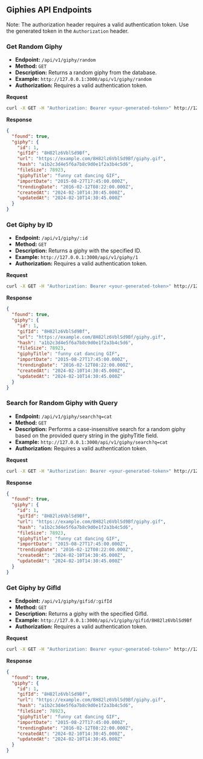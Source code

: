 ## Giphies API Endpoints

Note: The authorization header requires a valid authentication token. Use the generated token in the `Authorization` header.

### Get Random Giphy

- **Endpoint:** `/api/v1/giphy/random`
- **Method:** `GET`
- **Description:** Returns a random giphy from the database.
- **Example:** `http://127.0.0.1:3000/api/v1/giphy/random`
- **Authorization:** Requires a valid authentication token.

**Request**

```bash
curl -X GET -H "Authorization: Bearer <your-generated-token>" http://127.0.0.1:3000/api/v1/giphy/random
```

**Response**

```json
{
  "found": true,
  "giphy": {
    "id": 1,
    "gifId": "8H82lz6VblSd9Bf",
    "url": "https://example.com/8H82lz6VblSd9Bf/giphy.gif",
    "hash": "a1b2c3d4e5f6a7b8c9d0e1f2a3b4c5d6",
    "fileSize": 78923,
    "giphyTitle": "funny cat dancing GIF",
    "importDate": "2015-08-27T17:45:00.000Z",
    "trendingDate": "2016-02-12T08:22:00.000Z",
    "createdAt": "2024-02-10T14:30:45.000Z",
    "updatedAt": "2024-02-10T14:30:45.000Z"
  }
}
```

### Get Giphy by ID

- **Endpoint:** `/api/v1/giphy/:id`
- **Method:** `GET`
- **Description:** Returns a giphy with the specified ID.
- **Example:** `http://127.0.0.1:3000/api/v1/giphy/1`
- **Authorization:** Requires a valid authentication token.

**Request**

```bash
curl -X GET -H "Authorization: Bearer <your-generated-token>" http://127.0.0.1:3000/api/v1/giphy/1
```

**Response**

```json
{
  "found": true,
  "giphy": {
    "id": 1,
    "gifId": "8H82lz6VblSd9Bf",
    "url": "https://example.com/8H82lz6VblSd9Bf/giphy.gif",
    "hash": "a1b2c3d4e5f6a7b8c9d0e1f2a3b4c5d6",
    "fileSize": 78923,
    "giphyTitle": "funny cat dancing GIF",
    "importDate": "2015-08-27T17:45:00.000Z",
    "trendingDate": "2016-02-12T08:22:00.000Z",
    "createdAt": "2024-02-10T14:30:45.000Z",
    "updatedAt": "2024-02-10T14:30:45.000Z"
  }
}
```

### Search for Random Giphy with Query

- **Endpoint:** `/api/v1/giphy/search?q=cat`
- **Method:** `GET`
- **Description:** Performs a case-insensitive search for a random giphy based on the provided query string in the giphyTitle field.
- **Example:** `http://127.0.0.1:3000/api/v1/giphy/search?q=cat`
- **Authorization:** Requires a valid authentication token.

**Request**

```bash
curl -X GET -H "Authorization: Bearer <your-generated-token>" http://127.0.0.1:3000/api/v1/giphy/search?q=cat
```

**Response**

```json
{
  "found": true,
  "giphy": {
    "id": 1,
    "gifId": "8H82lz6VblSd9Bf",
    "url": "https://example.com/8H82lz6VblSd9Bf/giphy.gif",
    "hash": "a1b2c3d4e5f6a7b8c9d0e1f2a3b4c5d6",
    "fileSize": 78923,
    "giphyTitle": "funny cat dancing GIF",
    "importDate": "2015-08-27T17:45:00.000Z",
    "trendingDate": "2016-02-12T08:22:00.000Z",
    "createdAt": "2024-02-10T14:30:45.000Z",
    "updatedAt": "2024-02-10T14:30:45.000Z"
  }
}
```

### Get Giphy by GifId

- **Endpoint:** `/api/v1/giphy/gifid/:gifId`
- **Method:** `GET`
- **Description:** Returns a giphy with the specified GifId.
- **Example:** `http://127.0.0.1:3000/api/v1/giphy/gifid/8H82lz6VblSd9Bf`
- **Authorization:** Requires a valid authentication token.

**Request**

```bash
curl -X GET -H "Authorization: Bearer <your-generated-token>" http://127.0.0.1:3000/api/v1/giphy/gifid/8H82lz6VblSd9Bf
```

**Response**

```json
{
  "found": true,
  "giphy": {
    "id": 1,
    "gifId": "8H82lz6VblSd9Bf",
    "url": "https://example.com/8H82lz6VblSd9Bf/giphy.gif",
    "hash": "a1b2c3d4e5f6a7b8c9d0e1f2a3b4c5d6",
    "fileSize": 78923,
    "giphyTitle": "funny cat dancing GIF",
    "importDate": "2015-08-27T17:45:00.000Z",
    "trendingDate": "2016-02-12T08:22:00.000Z",
    "createdAt": "2024-02-10T14:30:45.000Z",
    "updatedAt": "2024-02-10T14:30:45.000Z"
  }
}
```

